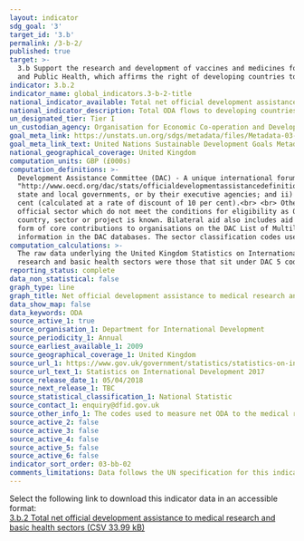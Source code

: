 ```yaml
---
layout: indicator
sdg_goal: '3'
target_id: '3.b'
permalink: /3-b-2/
published: true
target: >-
  3.b Support the research and development of vaccines and medicines for the communicable and non‑communicable diseases that primarily affect developing countries, provide access to affordable essential medicines and vaccines, in accordance with the Doha Declaration on the TRIPS Agreement
  and Public Health, which affirms the right of developing countries to use to the full the provisions in the Agreement on Trade-Related Aspects of Intellectual Property Rights regarding flexibilities to protect public health, and, in particular, provide access to medicines for all
indicator: 3.b.2
indicator_name: global_indicators.3-b-2-title
national_indicator_available: Total net official development assistance to medical research and basic health sectors
national_indicator_description: Total ODA flows to developing countries quantify the public effort that donors provide to developing countries for medical research and basic health.
un_designated_tier: Tier I
un_custodian_agency: Organisation for Economic Co-operation and Development (OECD)
goal_meta_link: https://unstats.un.org/sdgs/metadata/files/Metadata-03-0B-02.pdf
goal_meta_link_text: United Nations Sustainable Development Goals Metadata (PDF 210 KB)
national_geographical_coverage: United Kingdom
computation_units: GBP (£000s) 
computation_definitions: >-
  Development Assistance Committee (DAC) - A unique international forum of many of the largest funders of aid, including 30 DAC Members. The World Bank, IMF and UNDP participate as observers. <br> <br> Official development assistance (<a href =
  "http://www.oecd.org/dac/stats/officialdevelopmentassistancedefinitionandcoverage.htm">ODA</a>) - The DAC defines ODA as “those flows to countries and territories on the DAC List of ODA Recipients and to multilateral institutions which are i) provided by official agencies, including
  state and local governments, or by their executive agencies; and ii) each transaction is administered with the promotion of the economic development and welfare of developing countries as its main objective; and is concessional in character and conveys a grant element of at least 25 per
  cent (calculated at a rate of discount of 10 per cent).<br> <br> Other official flows (<a href = "http://www.oecd.org/dac/stats/documentupload/DCDDAC(2016)3FINAL.pdf">OOF</a>) - Other official flows (excluding officially supported export credits) are defined as transactions by the
  official sector which do not meet the conditions for eligibility as ODA, either because they are not primarily aimed at development, or because they are not sufficiently concessional. <br> <br> Bilateral Aid - Bilateral aid covers all aid provided by donor countries when the recipient
  country, sector or project is known. Bilateral aid also includes aid that is channelled through a multilateral organisation where the government department determines the country, sector or theme that the funds will be spent on. <br> <br> Multilateral Aid - This is aid delivered in the
  form of core contributions to organisations on the DAC List of Multilateral Organisations. <br> <br> Purpose Codes - The DAC Secretariat maintains various code lists which are used by donors to report on their aid flows to the DAC databases. In addition, these codes are used to classify
  information in the DAC databases. The sector classification codes used can be found on the <a href = "http://www.oecd.org/dac/stats/purposecodessectorclassification.htm">OECD website<a/>.
computation_calculations: >-
  The raw data underlying the United Kingdom Statistics on International Development was summed around appropriate aid description CRS codes, bilateral and multilateral classification, donor recipient countries, and type of aid codes. The codes used to measure net ODA to the medical
  research and basic health sectors were those that sit under DAC 5 codes 121 and 122 which are the purpose codes for the medical research and health sectors.
reporting_status: complete
data_non_statistical: false
graph_type: line
graph_title: Net official development assistance to medical research and basic health sectors
data_show_map: false
data_keywords: ODA
source_active_1: true
source_organisation_1: Department for International Development 
source_periodicity_1: Annual
source_earliest_available_1: 2009
source_geographical_coverage_1: United Kingdom
source_url_1: https://www.gov.uk/government/statistics/statistics-on-international-development-provisional-uk-aid-spend-2017
source_url_text_1: Statistics on International Development 2017
source_release_date_1: 05/04/2018
source_next_release_1: TBC
source_statistical_classification_1: National Statistic
source_contact_1: enquiry@dfid.gov.uk
source_other_info_1: The codes used to measure net ODA to the medical research and basic health sectors were those that sit under DAC 5 codes 121 and 122 which are the purpose codes for the medical research and health sectors.
source_active_2: false
source_active_3: false
source_active_4: false
source_active_5: false
source_active_6: false
indicator_sort_order: 03-bb-02
comments_limitations: Data follows the UN specification for this indicator. This indicator has not been identified in collaboration with topic experts.
---
```

Select the following link to download this indicator data in an accessible format:<br>[3.b.2 Total net official development assistance to medical research and basic health sectors (CSV 33.99 kB)](https://sustainabledevelopment-uk.github.io/sdg-data/data/3-b-2.csv)